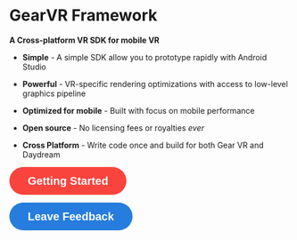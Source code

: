 # GearVR Framework

__A Cross-platform VR SDK for mobile VR__

* __Simple__ - A simple SDK allow you to prototype rapidly with Android Studio

* __Powerful__ - VR-specific rendering optimizations with access to low-level graphics pipeline   

* __Optimized for mobile__ - Built with focus on mobile performance

* __Open source__ - No licensing fees or royalties *ever*

* __Cross Platform__ - Write code once and build for both Gear VR and Daydream

<a class="typeform-share button" href="getting_started" style="display:inline-block;text-decoration:none;background-color:#f9443e;color:white;cursor:pointer;font-family:Helvetica,Arial,sans-serif;font-size:20px;line-height:50px;text-align:center;margin:0;height:50px;padding:0px 33px;border-radius:25px;max-width:100%;white-space:nowrap;overflow:hidden;text-overflow:ellipsis;font-weight:bold;-webkit-font-smoothing:antialiased;-moz-osx-font-smoothing:grayscale;">Getting Started</a>

<a class="typeform-share button" href="https://nitosan.typeform.com/to/fw9Ylx" data-mode="popup" style="display:inline-block;text-decoration:none;background-color:#267DDD;color:white;cursor:pointer;font-family:Helvetica,Arial,sans-serif;font-size:20px;line-height:50px;text-align:center;margin:0;height:50px;padding:0px 33px;border-radius:25px;max-width:100%;white-space:nowrap;overflow:hidden;text-overflow:ellipsis;font-weight:bold;-webkit-font-smoothing:antialiased;-moz-osx-font-smoothing:grayscale;" target="_blank">Leave Feedback </a> <script> (function() { var qs,js,q,s,d=document, gi=d.getElementById, ce=d.createElement, gt=d.getElementsByTagName, id="typef_orm_share", b="https://embed.typeform.com/"; if(!gi.call(d,id)){ js=ce.call(d,"script"); js.id=id; js.src=b+"embed.js"; q=gt.call(d,"script")[0]; q.parentNode.insertBefore(js,q) } })() </script>

